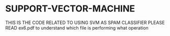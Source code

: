 # SUPPORT-VECTOR-MACHINE
THIS IS THE CODE RELATED TO USING SVM AS SPAM CLASSIFIER
PLEASE READ ex6.pdf to understand which file is performing what operation
